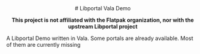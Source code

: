 <div align="center">
# Libportal Vala Demo

**This project is not affiliated with the Flatpak organization, nor with the upstream Libportal project**
</div>

A Libportal Demo written in Vala. Some portals are already available. Most of them are currently missing
